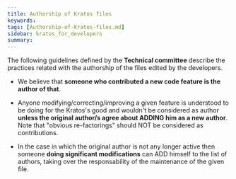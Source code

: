 ```yaml
---
title: Authorship of Kratos files
keywords: 
tags: [Authorship-of-Kratos-files.md]
sidebar: kratos_for_developers
summary: 
---
```


The following guidelines defined by the **Technical committee** describe the practices related with the authorship of the files edited by the developers.

- We believe that **someone who contributed a new code feature is the author of that**.

- Anyone modifying/correcting/improving a given feature is understood to be doing for the Kratos's good and wouldn't be considered as author  **unless the original author/s agree about ADDING him as a new author**.
Note that "obvious re-factorings" should NOT be considered as contributions.

- In the case in which the original author is not any longer active then someone __doing significant modifications__ can ADD himself to the list of authors, taking over the responsability of the maintenance of the given file.
